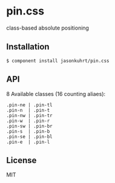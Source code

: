 
# pin.css

  class-based absolute positioning

## Installation

    $ component install jasonkuhrt/pin.css

## API

  8 Available classes (16 counting aliaes):

  ```
  .pin-ne | .pin-tl
  .pin-n  | .pin-t
  .pin-nw | .pin-tr
  .pin-w  | .pin-r
  .pin-sw | .pin-br
  .pin-s  | .pin-b
  .pin-se | .pin-bl
  .pin-e  | .pin-l
  ```

## License

  MIT

